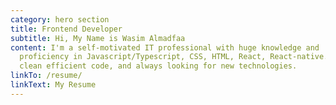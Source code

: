 ```yaml
---
category: hero section
title: Frontend Developer
subtitle: Hi, My Name is Wasim Almadfaa
content: I'm a self-motivated IT professional with huge knowledge and
  proficiency in Javascript/Typescript, CSS, HTML, React, React-native. I like
  clean efficient code, and always looking for new technologies.
linkTo: /resume/
linkText: My Resume
---
```

